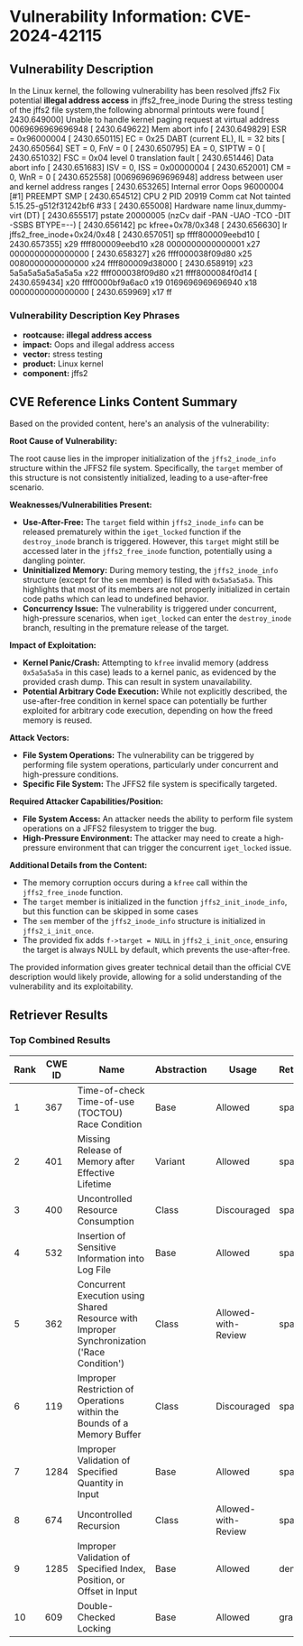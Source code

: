 # Vulnerability Information: CVE-2024-42115

## Vulnerability Description
In the Linux kernel, the following vulnerability has been resolved jffs2 Fix potential **illegal address access** in jffs2_free_inode During the stress testing of the jffs2 file system,the following abnormal printouts were found [ 2430.649000] Unable to handle kernel paging request at virtual address 0069696969696948 [ 2430.649622] Mem abort info [ 2430.649829] ESR = 0x96000004 [ 2430.650115] EC = 0x25 DABT (current EL), IL = 32 bits [ 2430.650564] SET = 0, FnV = 0 [ 2430.650795] EA = 0, S1PTW = 0 [ 2430.651032] FSC = 0x04 level 0 translation fault [ 2430.651446] Data abort info [ 2430.651683] ISV = 0, ISS = 0x00000004 [ 2430.652001] CM = 0, WnR = 0 [ 2430.652558] [0069696969696948] address between user and kernel address ranges [ 2430.653265] Internal error Oops 96000004 [#1] PREEMPT SMP [ 2430.654512] CPU 2 PID 20919 Comm cat Not tainted 5.15.25-g512f31242bf6 #33 [ 2430.655008] Hardware name linux,dummy-virt (DT) [ 2430.655517] pstate 20000005 (nzCv daif -PAN -UAO -TCO -DIT -SSBS BTYPE=--) [ 2430.656142] pc kfree+0x78/0x348 [ 2430.656630] lr jffs2_free_inode+0x24/0x48 [ 2430.657051] sp ffff800009eebd10 [ 2430.657355] x29 ffff800009eebd10 x28 0000000000000001 x27 0000000000000000 [ 2430.658327] x26 ffff000038f09d80 x25 0080000000000000 x24 ffff800009d38000 [ 2430.658919] x23 5a5a5a5a5a5a5a5a x22 ffff000038f09d80 x21 ffff8000084f0d14 [ 2430.659434] x20 ffff0000bf9a6ac0 x19 0169696969696940 x18 0000000000000000 [ 2430.659969] x17 ff

### Vulnerability Description Key Phrases
- **rootcause:** **illegal address access**
- **impact:** Oops and illegal address access
- **vector:** stress testing
- **product:** Linux kernel
- **component:** jffs2

## CVE Reference Links Content Summary
Based on the provided content, here's an analysis of the vulnerability:

**Root Cause of Vulnerability:**

The root cause lies in the improper initialization of the `jffs2_inode_info` structure within the JFFS2 file system. Specifically, the `target` member of this structure is not consistently initialized, leading to a use-after-free scenario.

**Weaknesses/Vulnerabilities Present:**

*   **Use-After-Free:** The `target` field within `jffs2_inode_info` can be released prematurely within the `iget_locked` function if the `destroy_inode` branch is triggered. However, this `target` might still be accessed later in the `jffs2_free_inode` function, potentially using a dangling pointer.
*   **Uninitialized Memory:** During memory testing, the `jffs2_inode_info` structure (except for the `sem` member) is filled with `0x5a5a5a5a`. This highlights that most of its members are not properly initialized in certain code paths which can lead to undefined behavior.
*   **Concurrency Issue:** The vulnerability is triggered under concurrent, high-pressure scenarios, when `iget_locked` can enter the `destroy_inode` branch, resulting in the premature release of the target.

**Impact of Exploitation:**

*   **Kernel Panic/Crash:** Attempting to `kfree` invalid memory (address `0x5a5a5a5a` in this case)  leads to a kernel panic, as evidenced by the provided crash dump. This can result in system unavailability.
*   **Potential Arbitrary Code Execution:** While not explicitly described, the use-after-free condition in kernel space can potentially be further exploited for arbitrary code execution, depending on how the freed memory is reused.

**Attack Vectors:**

*   **File System Operations:** The vulnerability can be triggered by performing file system operations, particularly under concurrent and high-pressure conditions.
*   **Specific File System:** The JFFS2 file system is specifically targeted.

**Required Attacker Capabilities/Position:**

*   **File System Access:** An attacker needs the ability to perform file system operations on a JFFS2 filesystem to trigger the bug.
*   **High-Pressure Environment:** The attacker may need to create a high-pressure environment that can trigger the concurrent `iget_locked` issue.

**Additional Details from the Content:**

*   The memory corruption occurs during a `kfree` call within the `jffs2_free_inode` function.
*   The `target` member is initialized in the function `jffs2_init_inode_info`, but this function can be skipped in some cases
*   The `sem` member of the `jffs2_inode_info` structure is initialized in `jffs2_i_init_once`.
*   The provided fix adds `f->target = NULL` in `jffs2_i_init_once`, ensuring the target is always NULL by default, which prevents the use-after-free.

The provided information gives greater technical detail than the official CVE description would likely provide, allowing for a solid understanding of the vulnerability and its exploitability.

## Retriever Results

### Top Combined Results

| Rank | CWE ID | Name | Abstraction | Usage  | Retrievers | Individual Scores |
|------|--------|------|-------------|-------|------------|-------------------|
| 1 | 367 | Time-of-check Time-of-use (TOCTOU) Race Condition | Base | Allowed | sparse | 0.333 |
| 2 | 401 | Missing Release of Memory after Effective Lifetime | Variant | Allowed | sparse | 0.324 |
| 3 | 400 | Uncontrolled Resource Consumption | Class | Discouraged | sparse | 0.319 |
| 4 | 532 | Insertion of Sensitive Information into Log File | Base | Allowed | sparse | 0.319 |
| 5 | 362 | Concurrent Execution using Shared Resource with Improper Synchronization ('Race Condition') | Class | Allowed-with-Review | sparse | 0.317 |
| 6 | 119 | Improper Restriction of Operations within the Bounds of a Memory Buffer | Class | Discouraged | sparse | 0.315 |
| 7 | 1284 | Improper Validation of Specified Quantity in Input | Base | Allowed | sparse | 0.314 |
| 8 | 674 | Uncontrolled Recursion | Class | Allowed-with-Review | sparse | 0.314 |
| 9 | 1285 | Improper Validation of Specified Index, Position, or Offset in Input | Base | Allowed | dense | 0.611 |
| 10 | 609 | Double-Checked Locking | Base | Allowed | graph | 0.003 |

